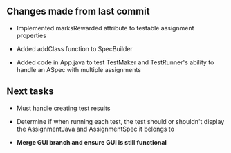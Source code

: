 ## Changes made from last commit

- Implemented marksRewarded attribute to testable assignment properties

- Added addClass function to SpecBuilder

- Added code in App.java to test TestMaker and TestRunner's ability to handle an ASpec with multiple assignments


## Next tasks

- Must handle creating test results

- Determine if when running each test, the test should or shouldn't display the AssignmentJava and AssignmentSpec it belongs to

- **Merge GUI branch and ensure GUI is still functional**


